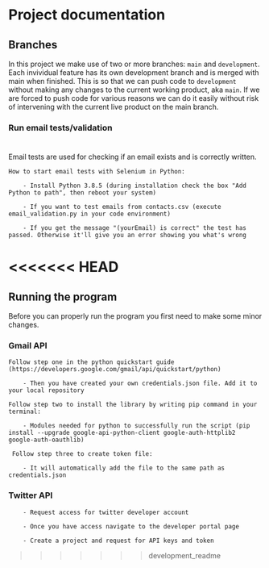 # Project documentation

## Branches

In this project we make use of two or more branches: `main` and `development`. Each invividual feature has its own development branch and is merged with main when finished. This is so that we can push code to `development` without making any changes to the current working product, aka `main`. If we are forced to push code for various reasons we can do it easily without risk of intervening with the current live product on the main branch.

### Run email tests/validation

#

Email tests are used for checking if an email exists and is correctly written.

    How to start email tests with Selenium in Python:

        - Install Python 3.8.5 (during installation check the box "Add Python to path", then reboot your system)

        - If you want to test emails from contacts.csv (execute email_validation.py in your code environment)

        - If you get the message "(yourEmail) is correct" the test has passed. Otherwise it'll give you an error showing you what's wrong
<<<<<<< HEAD
=======


## Running the program

Before you can properly run the program you first need to make some minor changes.

### Gmail API


    Follow step one in the python quickstart guide (https://developers.google.com/gmail/api/quickstart/python)
    
        - Then you have created your own credentials.json file. Add it to your local repository
    
    Follow step two to install the library by writing pip command in your terminal:
    
        - Modules needed for python to successfully run the script (pip install --upgrade google-api-python-client google-auth-httplib2 google-auth-oauthlib)
        
     Follow step three to create token file:
     
        - It will automatically add the file to the same path as credentials.json
       

        
### Twitter API

        - Request access for twitter developer account

        - Once you have access navigate to the developer portal page
        
        - Create a project and request for API keys and token
>>>>>>> development_readme
